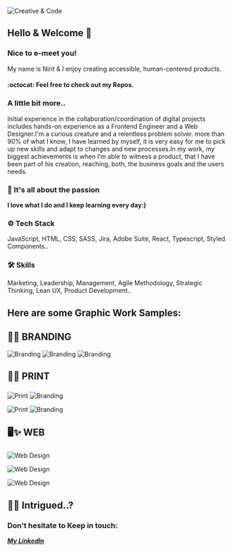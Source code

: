 ![Creative & Code](https://i.ibb.co/mvbMHt2/main.jpg)


## Hello & Welcome 👋

### Nice to e-meet you! 

My name is Nirit & I enjoy creating accessible, human-centered products.
#### :octocat: Feel free to check out my Repos. 


### A little bit more..

Initial experience in the collaboration/coordination of digital projects includes hands-on experience as a Frontend Engineer and a Web Designer.I'm a curious creature and a relentless problem solver. more than 90% of what I know, I have learned by myself, it is very easy for me to pick up new skills and adapt to changes and new processes.In my work, my biggest achievements is when I’m able to witness a product, that I have been part of his creation, reaching, both, the business goals and the users needs.

### 💙 It's all about the passion

**I love what I do and I keep learning every day:)**

###
###
### ⚙ Tech Stack

JavaScript, HTML, CSS, SASS, Jira, Adobe Suite, React, Typescript, Styled Components..

###
###
### 🛠 Skills

Marketing, Leadership, Management, Agile Methodology, Strategic Thinking, Lean UX, Product Development..

###
###
###


###
###

## Here are some Graphic Work Samples:

###
## 🌟✨ BRANDING

![Branding](https://i.ibb.co/ZSt9q4b/3.jpg)
![Branding](https://i.ibb.co/NrbjBQt/6.jpg)
![Branding](https://i.ibb.co/mb3GF2q/4.jpg)

###
###
## 📃✨ PRINT
###
![Print](https://i.ibb.co/J76GwzK/3.jpg)   ![Branding](https://i.ibb.co/0JXd1SN/5.jpg)

![Print](https://i.ibb.co/JnHNQnm/2.jpg)   ![Branding](https://i.ibb.co/jTDzJzf/4.jpg)

###
###
## 🖥✨ WEB
###
![Web Design](https://i.ibb.co/VjHG8Y4/3.jpg)

![Web Design](https://i.ibb.co/f0g6b4J/7.jpg)

![Web Design](https://i.ibb.co/ctwXtKt/4.jpg)


###
###
###


###
###
## 👀✨ Intrigued..?
###

### Don't hesitate to Keep in touch:
***[My LinkedIn](https://www.linkedin.com/in/niritn/)***






